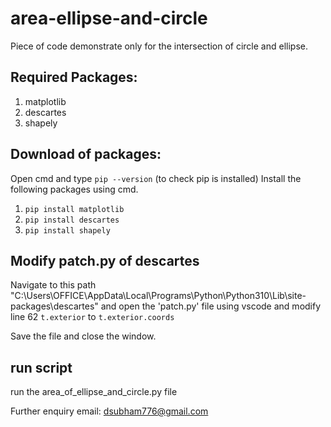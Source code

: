 # area-ellipse-and-circle
Piece of code demonstrate only for the intersection of circle and ellipse.

## Required Packages:
1. matplotlib
2. descartes
3. shapely

## Download of packages:
Open cmd and type ```pip --version``` (to check pip is installed)
Install the following packages using cmd.
1. ```pip install matplotlib```
2. ```pip install descartes```
3. ```pip install shapely```

## Modify patch.py of descartes
Navigate to this path "C:\Users\OFFICE\AppData\Local\Programs\Python\Python310\Lib\site-packages\descartes"
and open the 'patch.py' file using vscode and modify line 62 ```t.exterior``` to ```t.exterior.coords```

Save the file and close the window.

## run script
run the area_of_ellipse_and_circle.py file


Further enquiry email: dsubham776@gmail.com
